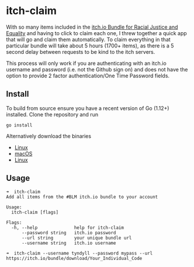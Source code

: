 # itch-claim

With so many items included in the [itch.io Bundle for Racial Justice and Equality](https://itch.io/b/520/bundle-for-racial-justice-and-equality)
and having to click to claim each one, I threw together a quick app that will go and claim them automatically. To claim 
everything in that particular bundle will take about 5 hours (1700+ items), as there is a 5 second delay between 
requests to be kind to the itch servers.

This process will only work if you are authenticating with an itch.io username and password (i.e. not the Github sign on) and does not have the option to provide 2 factor authentication/One Time Password fields. 

## Install
To build from source ensure you have a recent version of Go (1.12+) installed. Clone the repository and run 

```
go install
```

Alternatively download the binaries

* [Linux](https://github.com/tyndyll/itch-claim/releases/download/v1.0/itch-claim)
* [macOS](https://github.com/tyndyll/itch-claim/releases/download/v1.0/itch-claim.macOS)
* [Linux](https://github.com/tyndyll/itch-claim/releases/download/v1.0/itch-claim.exe)


## Usage
```
➜  itch-claim
Add all items from the #BLM itch.io bundle to your account

Usage:
  itch-claim [flags]

Flags:
  -h, --help              help for itch-claim
      --password string   itch.io password
      --url string        your unique bundle url
      --username string   itch.io username

➜  itch-claim --username tyndyll --password mypass --url https://itch.io/bundle/download/Your_Individual_Code
``` 
